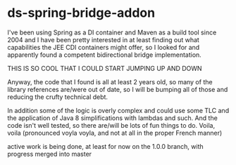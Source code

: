 ds-spring-bridge-addon
======================

I've been using Spring as a  DI container and Maven as a build tool
since 2004 and I have been pretty interested in at least finding out
what capabilities the JEE CDI containers might offer, so I looked for
and apparently found a competent bidirectional bridge implementation.

THIS IS SO COOL THAT I COULD START JUMPING UP AND DOWN

Anyway, the code that I found is all at least 2 years old, so many of
the library references are/were out of date, so I will be bumping all
of those and reducing the crufty technical debt.

In addition some of the logic is overly complex and could use some TLC
and the application of Java 8 simplifications with lambdas and such. And
the code isn't well tested, so there are/will be lots of fun things to
do. Voila, voila (pronounced voyla voyla, and not at all in the proper
French manner)

active work is being done, at least for now on the 1.0.0 branch, with
progress merged into master


